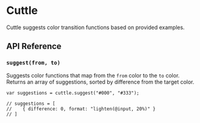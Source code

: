 # Cuttle

Cuttle suggests color transition functions based on provided examples.

## API Reference

### `suggest(from, to)`

Suggests color functions that map from the `from` color to the `to` color. Returns an array of suggestions, sorted by difference from the target color.

    var suggestions = cuttle.suggest("#000", "#333");

    // suggestions = [
    //    { difference: 0, format: "lighten(@input, 20%)" }
    // ]

